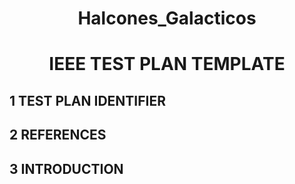 # <p align="center" >Halcones_Galacticos </p>
#  <p align="center" > IEEE TEST PLAN TEMPLATE </p>
## 1  TEST PLAN IDENTIFIER 
## 2  REFERENCES 
## 3  INTRODUCTION 
